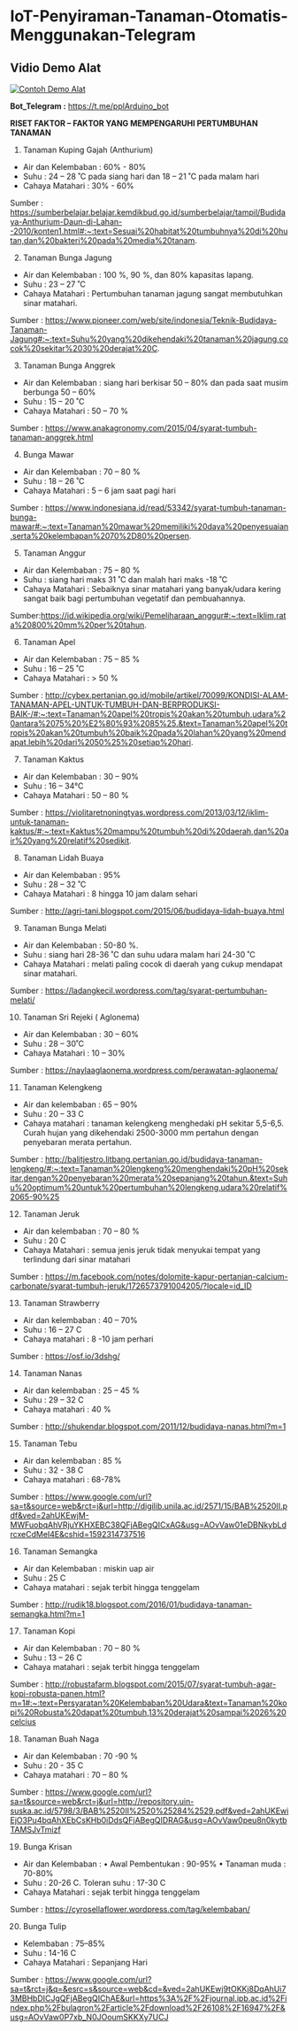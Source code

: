 # IoT-Penyiraman-Tanaman-Otomatis-Menggunakan-Telegram

<h2><b>Vidio Demo Alat</b></h2>

[![Contoh Demo Alat](https://i.imgur.com/cbI3TRq.png)](https://www.youtube.com/watch?v=_d9SjhDj1yo)<base target="_blank"/>

<b>Bot_Telegram :</b> https://t.me/pplArduino_bot

<b>RISET FAKTOR – FAKTOR YANG MEMPENGARUHI PERTUMBUHAN TANAMAN</b>
  
1.	Tanaman Kuping Gajah (Anthurium)
-	Air dan Kelembaban : 60% - 80%
-	Suhu : 24 – 28 ˚C pada siang hari dan 18 – 21 ˚C pada malam hari
-	Cahaya Matahari : 30% - 60%

Sumber : https://sumberbelajar.belajar.kemdikbud.go.id/sumberbelajar/tampil/Budidaya-Anthurium-Daun-di-Lahan--2010/konten1.html#:~:text=Sesuai%20habitat%20tumbuhnya%20di%20hutan,dan%20bakteri%20pada%20media%20tanam. 

2.	Tanaman Bunga Jagung
-	Air dan Kelembaban : 100 %, 90 %, dan 80% kapasitas lapang.
-	Suhu : 23 – 27 ˚C 
-	Cahaya Matahari : Pertumbuhan tanaman jagung sangat membutuhkan sinar matahari.

Sumber : https://www.pioneer.com/web/site/indonesia/Teknik-Budidaya-Tanaman-Jagung#:~:text=Suhu%20yang%20dikehendaki%20tanaman%20jagung,cocok%20sekitar%2030%20derajat%20C. 

3.	Tanaman Bunga Anggrek
-	Air dan Kelembaban : siang hari berkisar 50 – 80% dan pada saat musim berbunga 50 – 60% 
-	Suhu : 15 – 20 ˚C 
-	Cahaya Matahari : 50 – 70 %

Sumber : https://www.anakagronomy.com/2015/04/syarat-tumbuh-tanaman-anggrek.html

4.	Bunga Mawar
-	Air dan Kelembaban : 70 – 80 %
-	Suhu : 18 – 26 ˚C 
-	Cahaya Matahari : 5 – 6 jam saat pagi hari

Sumber : https://www.indonesiana.id/read/53342/syarat-tumbuh-tanaman-bunga-mawar#:~:text=Tanaman%20mawar%20memiliki%20daya%20penyesuaian,serta%20kelembapan%2070%2D80%20persen.

5.	Tanaman Anggur
-	Air dan Kelembaban : 75 – 80 %
-	Suhu : siang hari maks 31 ˚C dan malah hari maks -18 ˚C 
-	Cahaya Matahari : Sebaiknya sinar matahari yang banyak/udara kering sangat baik bagi pertumbuhan vegetatif dan pembuahannya.

Sumber:https://id.wikipedia.org/wiki/Pemeliharaan_anggur#:~:text=Iklim,rata%20800%20mm%20per%20tahun.

6.	Tanaman Apel
-	Air dan Kelembaban : 75 – 85 %
-	Suhu : 16 – 25 ˚C
-	Cahaya Matahari : > 50 %

Sumber : http://cybex.pertanian.go.id/mobile/artikel/70099/KONDISI-ALAM-TANAMAN-APEL-UNTUK-TUMBUH-DAN-BERPRODUKSI-BAIK-/#:~:text=Tanaman%20apel%20tropis%20akan%20tumbuh,udara%20antara%2075%20%E2%80%93%2085%25.&text=Tanaman%20apel%20tropis%20akan%20tumbuh%20baik%20pada%20lahan%20yang%20mendapat,lebih%20dari%2050%25%20setiap%20hari.

7.	Tanaman Kaktus
-	Air dan Kelembaban : 30 – 90%
-	Suhu : 16 – 34°C 
-	Cahaya Matahari : 50 – 80 %

Sumber : https://violitaretnoningtyas.wordpress.com/2013/03/12/iklim-untuk-tanaman-kaktus/#:~:text=Kaktus%20mampu%20tumbuh%20di%20daerah,dan%20air%20yang%20relatif%20sedikit.

8.	Tanaman Lidah Buaya
-	Air dan Kelembaban : 95%
-	Suhu : 28 – 32 ˚C
-	Cahaya Matahari : 8 hingga 10 jam dalam sehari

Sumber : http://agri-tani.blogspot.com/2015/06/budidaya-lidah-buaya.html

9.	Tanaman Bunga Melati
-	Air dan Kelembaban : 50-80 %.
-	Suhu : siang hari 28-36 ˚C dan suhu udara malam hari 24-30 ˚C
-	Cahaya Matahari : melati paling cocok di daerah yang cukup mendapat sinar matahari.

Sumber : https://ladangkecil.wordpress.com/tag/syarat-pertumbuhan-melati/

10.	Tanaman Sri Rejeki ( Aglonema)
-	Air dan Kelembaban : 30 – 60%
-	Suhu : 28 – 30˚C
-	Cahaya Matahari : 10 – 30%

Sumber : https://naylaaglaonema.wordpress.com/perawatan-aglaonema/ 

11.	Tanaman Kelengkeng
-	Air dan kelembaban :  65 – 90%
-	Suhu : 20 – 33 C
-	Cahaya matahari : tanaman kelengkeng  menghedaki pH sekitar 5,5-6,5. Curah hujan yang dikehendaki 2500-3000 mm pertahun dengan penyebaran merata pertahun.

Sumber : http://balitjestro.litbang.pertanian.go.id/budidaya-tanaman-lengkeng/#:~:text=Tanaman%20lengkeng%20menghendaki%20pH%20sekitar,dengan%20penyebaran%20merata%20sepanjang%20tahun.&text=Suhu%20optimum%20untuk%20pertumbuhan%20lengkeng,udara%20relatif%2065-90%25

12.	Tanaman Jeruk
-	Air dan kelembaban : 70 – 80 %
-	Suhu : 20 C
-	Cahaya Matahari : semua jenis jeruk tidak menyukai tempat yang terlindung dari sinar matahari

Sumber :  https://m.facebook.com/notes/dolomite-kapur-pertanian-calcium-carbonate/syarat-tumbuh-jeruk/1726573791004205/?locale=id_ID 

13.	Tanaman Strawberry
-	Air dan kelembaban : 40 – 70%
-	Suhu : 16 – 27 C
-	Cahaya matahari : 8 -10 jam perhari

Sumber : https://osf.io/3dshg/ 

14.	Tanaman Nanas
-	Air dan kelembaban : 25 – 45 %
-	Suhu : 29 – 32 C
-	Cahaya matahari :  40 %

Sumber : http://shukendar.blogspot.com/2011/12/budidaya-nanas.html?m=1 

15.	Tanaman Tebu
-	Air dan kelembaban : 85 %
-	Suhu : 32 - 38 C
-	Cahaya matahari : 68-78%

Sumber : https://www.google.com/url?sa=t&source=web&rct=j&url=http://digilib.unila.ac.id/2571/15/BAB%2520II.pdf&ved=2ahUKEwjM-MWFuobqAhVRjuYKHXEBC38QFjABegQICxAG&usg=AOvVaw01eDBNkybLdrcxeCdMeI4E&cshid=1592314737516 

16.	Tanaman Semangka
-	Air dan Kelembaban : miskin uap air 
-	Suhu : 25 C
-	Cahaya matahari : sejak terbit hingga tenggelam

Sumber : http://rudik18.blogspot.com/2016/01/budidaya-tanaman-semangka.html?m=1 

17.	Tanaman Kopi
-	Air dan Kelembaban : 70 – 80 % 
-	Suhu : 13 – 26 C
-	Cahaya matahari : sejak terbit hingga tenggelam

Sumber : http://robustafarm.blogspot.com/2015/07/syarat-tumbuh-agar-kopi-robusta-panen.html?m=1#:~:text=Persyaratan%20Kelembaban%20Udara&text=Tanaman%20kopi%20Robusta%20dapat%20tumbuh,13%20derajat%20sampai%2026%20celcius 

18.	Tanaman Buah Naga 
-	Air dan Kelembaban : 70 -90 %
-	Suhu : 20  - 35 C
-	Cahaya matahari : 70 – 80 %

Sumber : https://www.google.com/url?sa=t&source=web&rct=j&url=http://repository.uin-suska.ac.id/5798/3/BAB%2520II%2520%25284%2529.pdf&ved=2ahUKEwiEjO3Pu4bqAhXEbCsKHb0iDdsQFjABegQIDRAG&usg=AOvVaw0peu8n0kytbTAMSJvTmizf 

19.	Bunga Krisan
-	Air dan Kelembaban : 
•	Awal Pembentukan : 90-95%
•	Tanaman muda	: 70-80%
-	Suhu : 20-26 C. Toleran suhu : 17-30 C
-	Cahaya Matahari : sejak terbit hingga tenggelam

Sumber : https://cyrosellaflower.wordpress.com/tag/kelembaban/

20.	Bunga Tulip
-	Kelembaban : 75–85%
-	Suhu : 14-16 C
-	Cahaya Matahari : Sepanjang Hari

Sumber : https://www.google.com/url?sa=t&rct=j&q=&esrc=s&source=web&cd=&ved=2ahUKEwj9tOKKj8DqAhUi73MBHbDICJgQFjABegQIChAE&url=https%3A%2F%2Fjournal.ipb.ac.id%2Findex.php%2Fbulagron%2Farticle%2Fdownload%2F26108%2F16947%2F&usg=AOvVaw0P7xb_N0JOoumSKKXy7UCJ

